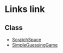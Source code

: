# Links link
## Class
* [ScratchSpace](https://replit.com/team/CS9-Block6-2122/ScratchSpace)
* [SimpleGuessingGame](https://replit.com/team/CS9-Block6-2122/SimpleGuessingGame)
